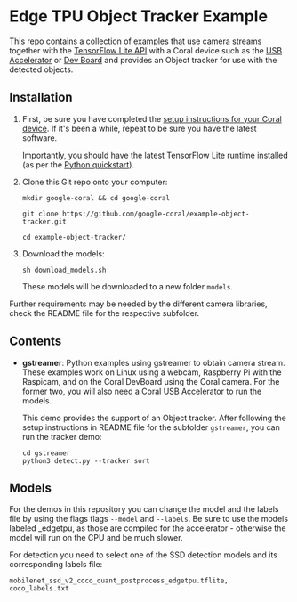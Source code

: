 # Edge TPU Object Tracker Example

This repo contains a collection of examples that use camera streams
together with the [TensorFlow Lite API](https://tensorflow.org/lite) with a
Coral device such as the
[USB Accelerator](https://coral.withgoogle.com/products/accelerator) or
[Dev Board](https://coral.withgoogle.com/products/dev-board) and provides an Object tracker for use with the detected objects.


## Installation

1.  First, be sure you have completed the [setup instructions for your Coral
    device](https://coral.ai/docs/setup/). If it's been a while, repeat to be sure
    you have the latest software.

    Importantly, you should have the latest TensorFlow Lite runtime installed
    (as per the [Python quickstart](
    https://www.tensorflow.org/lite/guide/python)).

2.  Clone this Git repo onto your computer:

    ```
    mkdir google-coral && cd google-coral

    git clone https://github.com/google-coral/example-object-tracker.git

    cd example-object-tracker/
    ```

3.  Download the models:

    ```
    sh download_models.sh
    ```

    These models will be downloaded to a new folder
    ```models```.


Further requirements may be needed by the different camera libraries, check the
README file for the respective subfolder.

## Contents

  * __gstreamer__: Python examples using gstreamer to obtain camera stream. These
    examples work on Linux using a webcam, Raspberry Pi with
    the Raspicam, and on the Coral DevBoard using the Coral camera. For the
    former two, you will also need a Coral USB Accelerator to run the models.

    This demo provides the support of an Object tracker. After following the setup 
    instructions in README file for the subfolder ```gstreamer```, you can run the tracker demo:

    ```
    cd gstreamer
    python3 detect.py --tracker sort
    ```

## Models

For the demos in this repository you can change the model and the labels
file by using the flags flags ```--model``` and
```--labels```. Be sure to use the models labeled _edgetpu, as those are
compiled for the accelerator -  otherwise the model will run on the CPU and
be much slower.


For detection you need to select one of the SSD detection models
and its corresponding labels file:

```
mobilenet_ssd_v2_coco_quant_postprocess_edgetpu.tflite, coco_labels.txt
```



